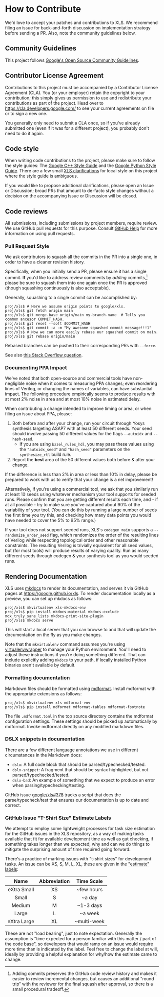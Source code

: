 # How to Contribute

We'd love to accept your patches and contributions to XLS. We recommend filing
an issue for back-and-forth discussion on implementation strategy before sending
a PR. Also, note the community guidelines below.

## Community Guidelines

This project follows
[Google's Open Source Community Guidelines](https://opensource.google/conduct/).

## Contributor License Agreement

Contributions to this project must be accompanied by a Contributor License
Agreement (CLA). You (or your employer) retain the copyright to your
contribution; this simply gives us permission to use and redistribute your
contributions as part of the project. Head over to
<https://cla.developers.google.com/> to see your current agreements on file or
to sign a new one.

You generally only need to submit a CLA once, so if you've already submitted one
(even if it was for a different project), you probably don't need to do it
again.

## Code style

When writing code contributions to the project, please make sure to follow the
style guides: The
[Google C++ Style Guide](https://google.github.io/styleguide/cppguide.html) and
the
[Google Python Style Guide](https://google.github.io/styleguide/pyguide.html).
There are a few small
[XLS clarifications](https://google.github.io/xls/xls_style/) for local style on
this project where the style guide is ambiguous.

If you would like to propose additional clarifications, please open an Issue or
Discussion; broad PRs that amount to de-facto style changes without a decision
on the accompanying Issue or Discussion will be closed.

## Code reviews

All submissions, including submissions by project members, require review. We
use GitHub pull requests for this purpose. Consult
[GitHub Help](https://help.github.com/articles/about-pull-requests/) for more
information on using pull requests.

### Pull Request Style

We ask contributors to squash all the commits in the PR into a single one, in
order to have a cleaner revision history.

Specifically, when you initially send a PR, please ensure it has a single
commit. **If** you'd like to address review comments by *adding*
commits,[^why-add] please be sure to squash them into one again once the PR is
approved (though squashing continuously is also acceptable).

Generally, squashing to a single commit can be accomplished by:

```console
proj/xls$ # Here we assume origin points to google/xls.
proj/xls$ git fetch origin main
proj/xls$ git merge-base origin/main my-branch-name  # Tells you common ancesor COMMIT_HASH.
proj/xls$ git reset --soft $COMMIT_HASH
proj/xls$ git commit -a -m "My awesome squashed commit message!!!1"
proj/xls$ # Now we can more easily rebase our squashed commit on main.
proj/xls$ git rebase origin/main
```

Rebased branches can be pushed to their corresponding PRs with `--force`.

See also
[this Stack Overflow question](https://stackoverflow.com/questions/17354353/git-squash-all-commits-in-branch-without-conflicting).

### Documenting PPA Impact

We've noted that both open-source and commercial tools have non-negligible noise
when it comes to measuring PPA changes; even reordering lines of Verilog, or
changing the names of variables, can have substantial impact. The following
procedure empirically seems to produce results with at most 2% noise in area and
at most 10% noise in estimated delay.

When contributing a change intended to improve timing or area, or when filing an
issue about PPA, please:

1.  Both before and after your change, run your circuit through Yosys synthesis
    targeting ASAP7 with at least 50 different seeds. Your seed should involve
    passing 50 different values for the flags `--autoidx` and `--hash-seed`.
    -   If you are using `bazel_rules_hdl`, you may pass these values using the
        `"autoidx_seed"` and `"hash_seed"` parameters on the `synthesize_rtl`
        build rule.
1.  Report the **best** area of the 50 different values both before & after your
    change.

If the difference is less than 2% in area or less than 10% in delay, please be
prepared to work with us to verify that your change is a net improvement!

Alternatively, if you're using a commercial tool, we ask that you similarly run
at least 10 seeds using whatever mechanism your tool supports for seeded runs.
Please confirm that you are getting different results each time, and - if at all
possible - try to make sure you've captured about 90% of the variability of your
tool. (You can do this by running a large number of seeds the first time you try
this, and checking how many data points you would have needed to cover the 5% to
95% range.)

If your tool does not support seeded runs, XLS's `codegen_main` supports a
`--randomize_order_seed` flag, which randomizes the order of the resulting lines
of Verilog while respecting topological order and other reasonable constraints.
The resulting Verilog is trivially equivalent for all seed values, but (for most
tools) will produce results of varying quality. Run as many different seeds
through codegen & your synthesis tool as you would seeded runs.

## Rendering Documentation

XLS uses [mkdocs](https://www.mkdocs.org/) to render its documentation, and
serves it via GitHub pages at <https://google.github.io/xls>. To render
documentation locally as a preview, you can set up mkdocs as follows:

```console
proj/xls$ mkvirtualenv xls-mkdocs-env
proj/xls$ pip install mkdocs-material mkdocs-exclude mdx_truly_sane_lists mkdocs-print-site-plugin
proj/xls$ mkdocs serve
```

This will start a local server that you can browse to and that will update the
documentation on the fly as you make changes.

Note that the `mkvirtualenv` command assumes you're using
[virtualenvwrapper](https://virtualenvwrapper.readthedocs.io/en/latest/index.html)
to manage your Python environment. You'll need to adjust these instructions if
you're doing something different. That can include explicitly adding `mkdocs` to
your path, if locally installed Python binaries aren't available by default.

### Formatting documentation

Markdown files should be formatted using
[mdformat](https://github.com/hukkin/mdformat). Install mdformat with the
appropriate extensions as follows:

```console
proj/xls$ mkvirtualenv xls-mdformat-env
proj/xls$ pip install mdformat mdformat-tables mdformat-footnote
```

The file `.mdformat.toml` in the top source directory contains the mdformat
configuration settings. These settings should be picked up automatically
by mdformat. Invoke mdformat directly on any modified markdown files.

### DSLX snippets in documentation

There are a few different language annotations we use in different circumstances
in the Markdown docs:

-   `dslx`: A full code block that should be parsed/typechecked/tested.
-   `dslx-snippet`: A fragment that should be syntax highlighted, but not
    parsed/typechecked/tested.
-   `dslx-bad`: An example of something that we expect to produce an error when
    parsing/typechecking/testing.

GitHub issue [google/xls#378](https://github.com/google/xls/issues/378) tracks a
script that does the parse/typecheck/test that ensures our documentation is up
to date and correct.

### GitHub Issue "T-Shirt Size" Estimate Labels

We attempt to employ some lightweight processes for task size estimation for the
GitHub issues in the XLS repository, as a way of making tasks available that fit
for available development time as well as gut checking, if something takes
longer than we expected, why and can we do things to mitigate the surprising
amount of time required going forward.

There's a practice of marking issues with "t-shirt sizes" for development tasks.
An issue can be XS, S, M, L, XL, these are given in the
["estimate" labels](https://github.com/google/xls/labels?q=estimate):

Name        | Abbreviation | Time Scale
:---------: | :----------: | :---------:
eXtra Small | XS           | ~few hours
Small       | S            | ~a day
Medium      | M            | ~1-3 days
Large       | L            | ~a week
eXtra Large | XL           | ~multi-week

These are not "load bearing", just to note expectation. Generally the assumption
is "time expected for a person familiar with this matter / part of the code
base", so developers that would ramp on an issue would require more time than is
indicated by the label. Feel free to change the label at will, ideally by
providing a helpful explanation for why/how the estimate came to change.

[^why-add]: Adding commits preserves the GitHub code review history and makes it
    easier to review incremental changes, but causes an additional
    "round trip" with the reviewer for the final squash after approval,
    so there is a small procedural tradeoff.
